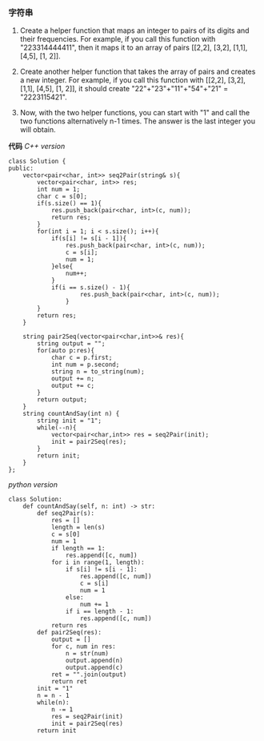 ### 字符串
1. Create a helper function that maps an integer to pairs of its digits and their frequencies. For example, if you call this function with "223314444411", then it maps it to an array of pairs [[2,2], [3,2], [1,1], [4,5], [1, 2]].

2. Create another helper function that takes the array of pairs and creates a new integer. For example, if you call this function with [[2,2], [3,2], [1,1], [4,5], [1, 2]], it should create "22"+"23"+"11"+"54"+"21" = "2223115421".

3. Now, with the two helper functions, you can start with "1" and call the two functions alternatively n-1 times. The answer is the last integer you will obtain.

**代码**
*C++ version*
```
class Solution {
public:
    vector<pair<char, int>> seq2Pair(string& s){
        vector<pair<char, int>> res;
        int num = 1;
        char c = s[0];
        if(s.size() == 1){
            res.push_back(pair<char, int>(c, num));
            return res;
        }
        for(int i = 1; i < s.size(); i++){
            if(s[i] != s[i - 1]){
                res.push_back(pair<char, int>(c, num));
                c = s[i];
                num = 1;
            }else{
                num++;
            }
            if(i == s.size() - 1){
                    res.push_back(pair<char, int>(c, num));
                }
        }
        return res;
    }

    string pair2Seq(vector<pair<char,int>>& res){
        string output = "";
        for(auto p:res){
            char c = p.first;
            int num = p.second;
            string n = to_string(num);
            output += n;
            output += c;
        }
        return output;
    }
    string countAndSay(int n) {
        string init = "1";
        while(--n){
            vector<pair<char,int>> res = seq2Pair(init);
            init = pair2Seq(res);
        }
        return init;
    }
};
```

*python version*
```
class Solution:
    def countAndSay(self, n: int) -> str:
        def seq2Pair(s):
            res = []
            length = len(s)
            c = s[0]
            num = 1
            if length == 1:
                res.append([c, num])
            for i in range(1, length):
                if s[i] != s[i - 1]:
                    res.append([c, num])
                    c = s[i]
                    num = 1
                else:
                    num += 1
                if i == length - 1:
                    res.append([c, num])
            return res
        def pair2Seq(res):
            output = []
            for c, num in res:
                n = str(num)
                output.append(n)
                output.append(c)
            ret = "".join(output)
            return ret
        init = "1"
        n = n - 1
        while(n):
            n -= 1
            res = seq2Pair(init)
            init = pair2Seq(res)
        return init
```